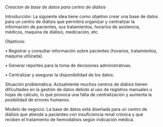 *Creacion de base de datos para centro de dialisis*

Introducción:
La siguiente idea tiene como objetivo crear una base de datos para un centro de diálisis que permitirá organizar y centralizar la información de pacientes, sus tratamientos, horarios de asistencia, médicos, maquina de diálisis, medicación, etc. 

Objetivos:

•	Registrar y consultar información sobre pacientes (horarios, tratamientos, maquina utilizada).

•	Generar reportes para la toma de decisiones administrativas.

•	Centralizar y asegurar la disponibilidad de los datos.

Situación problemática:
Actualmente muchos centros de diálisis tienen dificultades en la gestión de datos debido al uso de registros manuales u hojas de cálculo, lo que provoca una falta de centralización y aumenta la posibilidad de errores humanos.

Modelo de negocio:
La base de datos está diseñada para un centro de diálisis que atiende a pacientes con insuficiencia renal crónica y que reciben el tratamiento de hemodiálisis según indicación médica. 
